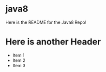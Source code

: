 # java8

Here is the README for the Java8 Repo!

# Here is another Header

- Item 1
- Item 2
- Item 3
